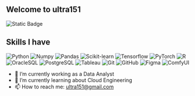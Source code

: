 ## Welcome to ultra151

![Static Badge](https://img.shields.io/badge/Everything_is-Data-blue)


## Skills I have
![Python](https://img.shields.io/badge/-Python-black?style=flat-square&logo=Python)
![Numpy](https://img.shields.io/badge/-Numpy-black?style=flat-square&logo=Numpy)
![Pandas](https://img.shields.io/badge/-Pandas-black?style=flat-square&logo=Pandas)
![Scikit-learn](https://img.shields.io/badge/M/L_Framework-Scikitlearn-blue?style=flat-square&logo=scikit-learn)
![Tensorflow](https://img.shields.io/badge/-Tensorflow-black?style=flat-square&logo=Tensorflow)
![PyTorch](https://img.shields.io/badge/-PyTorch-black?style=flat-square&logo=PyTorch)
![R](https://img.shields.io/badge/-R-181717?style=flat-square&logo=R)
![OracleSQL](https://img.shields.io/badge/-OracleSQL-black?style=flat-square&logo=oracleSQL)
![PostgreSQL](https://img.shields.io/badge/-PostgreSQL-336791?style=flat-square&logo=postgresql)
![Tableau](https://img.shields.io/badge/-Tableau-black?style=flat-square&logo=tableau)
![Git](https://img.shields.io/badge/-Git-black?style=flat-square&logo=git)
![GitHub](https://img.shields.io/badge/-GitHub-181717?style=flat-square&logo=github)
![Figma](https://img.shields.io/badge/-Figma-black?style=flat-square&logo=Figma)
![ComfyUI](https://img.shields.io/badge/-ComfyUI-black?style=flat-square&logo=ComfyUI)


- 🔭 I’m currently working as a Data Analyst
- 🌱 I’m currently learning about Cloud Engineering 
- 📫 How to reach me: ultra151@gmail.com 
